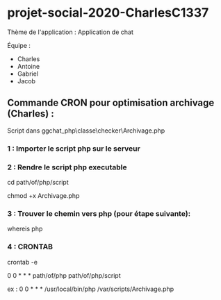 # projet-social-2020-CharlesC1337

Thème de l'application : Application de chat


Équipe :

- Charles
- Antoine
- Gabriel
- Jacob

## Commande CRON pour optimisation archivage (Charles) : 

Script dans ggchat_php\classe\checker\Archivage.php

### 1 : Importer le script php sur le serveur

### 2 : Rendre le script php executable

cd path/of/php/script

chmod +x Archivage.php

### 3 : Trouver le chemin vers php (pour étape suivante): 

whereis php

### 4 : CRONTAB

crontab -e

0 0 * * * path/of/php path/of/php/script

ex : 0 0 * * * /usr/local/bin/php /var/scripts/Archivage.php